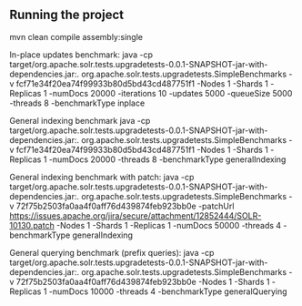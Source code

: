 Running the project
-------------------

mvn clean compile assembly:single


In-place updates benchmark:
java -cp target/org.apache.solr.tests.upgradetests-0.0.1-SNAPSHOT-jar-with-dependencies.jar:. org.apache.solr.tests.upgradetests.SimpleBenchmarks -v fcf71e34f20ea74f99933b80d5bd43cd487751f1 -Nodes 1 -Shards 1 -Replicas 1 -numDocs 20000 -iterations 10 -updates 5000 -queueSize 5000 -threads 8 -benchmarkType inplace

General indexing benchmark
java -cp target/org.apache.solr.tests.upgradetests-0.0.1-SNAPSHOT-jar-with-dependencies.jar:. org.apache.solr.tests.upgradetests.SimpleBenchmarks -v fcf71e34f20ea74f99933b80d5bd43cd487751f1 -Nodes 1 -Shards 1 -Replicas 1 -numDocs 20000 -threads 8 -benchmarkType generalIndexing

General indexing benchmark with patch:
java -cp target/org.apache.solr.tests.upgradetests-0.0.1-SNAPSHOT-jar-with-dependencies.jar:. org.apache.solr.tests.upgradetests.SimpleBenchmarks -v 72f75b2503fa0aa4f0aff76d439874feb923bb0e -patchUrl https://issues.apache.org/jira/secure/attachment/12852444/SOLR-10130.patch -Nodes 1 -Shards 1 -Replicas 1 -numDocs 50000 -threads 4 -benchmarkType generalIndexing

General querying benchmark (prefix queries):
java -cp target/org.apache.solr.tests.upgradetests-0.0.1-SNAPSHOT-jar-with-dependencies.jar:. org.apache.solr.tests.upgradetests.SimpleBenchmarks -v 72f75b2503fa0aa4f0aff76d439874feb923bb0e -Nodes 1 -Shards 1 -Replicas 1 -numDocs 10000 -threads 4 -benchmarkType generalQuerying

